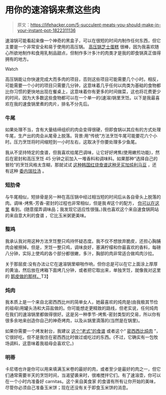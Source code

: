 # 用你的速溶锅来煮这些肉

> 原文：<https://lifehacker.com/5-succulent-meats-you-should-make-in-your-instant-pot-1822311136>

速溶锅可能看起来像一个神奇的黑盒子，可以在很短的时间内制作任何东西，但它主要是一个非常安全和易于使用的高压锅。 [高压锅芝士蛋糕](https://skillet.lifehacker.com/make-cheesecake-for-two-in-record-time-with-your-instan-1821065475#_ga=2.156189691.1728532035.1516634764-392757988.1502389723) 很棒，因为我喜欢随心所欲地制作和食用乳制品甜点，但制作多汁多汁的肉类才是我的即食锅真正值得拥有的地方。

Watch

高压锅能让你快速完成大而多肉的项目，否则这些项目可能需要几个小时。相反，可能需要一个小时的项目只需要几分钟，这意味着几乎任何以肉类为基础的食物都比你习惯的更快地出现在餐桌上，这意味着你有更多的时间做菜，这也将花费更少的时间，因为大多数这些食物都可以在一个单一的(速溶)锅里烹饪。以下是我最喜欢在我的速食锅里煮的肉片，排名不分先后。

### 牛尾

如果处理不当，含有大量结缔组织的肉会变得很硬，但即食锅以其应有的方式处理牛尾，生产出的肉会从尾骨上脱落。背景:用“传统”方法烹饪牛尾可能要花六个小时。压力烹饪将时间缩短到一小时左右，这取决于你要处理多少鱼尾。

我从不坚持特定的食谱，但我喜欢给尾巴调味，让它好好烤焦(使用嫩煎功能)，然后在密封和高压烹饪 45 分钟之前加入一堆香料和调味料。如果那种“选择自己的冒险”的烹饪风格太含糊，那就试试 [这种韩国红烧食谱](https://www.koreanbapsang.com/2017/03/pressure-cooker-braised-oxtail-kkorijjim.html)[这种牙买加炖利马豆](https://magicskillet.com/recipe/pressure-cooker-jamaican-oxtail-stew/) ，还有这种 [委内瑞拉汤](https://mommyshomecooking.com/instant-pot-venezuelan-oxtail-soup/) 。

### 短肋骨

与牛尾相似，短排骨是另一种在高压锅中经过相当短的时间后从各自骨头上脱落的肉。调味-烤焦-芳香-密封的过程也非常相似，但是我*有*这个的配方， [你可以在这里](https://skillet.lifehacker.com/cook-multiple-things-in-one-instant-pot-through-the-cle-1819410423) 看到。(随意摆弄调味品；我发现它适应性很强。)我也喜欢这个来自速食锅网站的来自意大利的食谱 ，它比玉米粥更美味。

### 整鸡

我承认我对用这种方法烹饪整只鸡持怀疑态度。我不仅不想放弃脆皮，还担心胸脯肉会被擦掉。但是，烹饪一整只鸡，调味良好，塞满柠檬和你最喜欢的香料，每磅八分钟，实际上使鸡的各个部分都很嫩，多汁，胸部的肉非常适合做鸡肉沙拉。

关于那层皮:没有办法让它在速溶锅里噼啪作响，但你总是可以在它上面涂上厚厚的黄油，然后放在烤箱下面烤几分钟，或者把它取出来，单独烹饪，就像我对这里的 [鹅皮做的那样。](https://lifehacker.com/you-should-cook-a-sous-vide-goose-this-christmas-1821535961)T3】

### 炖肉

我本质上是一个来自北密西西比州的简单女人，她最喜欢的炖肉是(由我极其节俭的祖母)用罐头汤和大蒜盐做的。你可能想走更精致的路线，但老实说，任何炖肉在我们的速溶锅里都做得很好。这是另一种季节-烤焦-密封类型的交易，所以你有很多余地来创造你自己的神奇烤肉，以及从锅里滴落的(当然是在锅里)。

如果你需要一个烤发射台，我建议 [这个“老式”的食谱](https://breadboozebacon.com/instant-pot-old-fashioned-pot-roast/) 或者这个“ [密西西比炖肉](https://www.simplyhappyfoodie.com/instant-pot-mississippi-pot-roast/) ”，它很好吃，但不是我住在密西西比时做过或吃过的东西。(不过，它确实有一包牧场调料，这意味着我祖母会喜欢它。)

### 明蒂

卡尼塔也许是你可以用来填满玉米卷的最好的肉，或者至少是最好的肉之一，但它们通常需要半天的烹饪时间，当渴望袭来时，很难搅拌它们。有了速溶壶，你可以在一个小时内准备好 carnitas。这个来自美食家 的食谱有所有让你开始的美味，尽管你必须自己准备玉米饼；现在还没有关于即食玉米饼的消息。